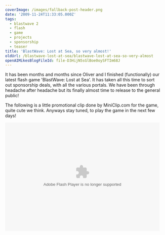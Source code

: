 ```yaml
---
coverImage: /images/fallback-post-header.png
date: '2009-11-24T11:33:05.000Z'
tags:
  - blastwave 2
  - flash
  - game
  - projects
  - sponsorship
  - teaser
title: 'BlastWave: Lost at Sea, so very almost!'
oldUrl: /blastwave-lost-at-sea/blastwave-lost-at-sea-so-very-almost
openAIMikesBlogFileId: file-D3HijN5sGlBoe0oySFTIm68J
---
```


It has been months and months since Oliver and I finished (functionally) our latest flash game 'BlastWave: Lost at Sea'. It has taken all this time to sort out sponsorship deals, with all the various portals. We have been through headache after headache but its finally almost time to release to the general public!

<!-- more -->

The following is a little promotional clip done by MiniClip.com for the game, quite cute we think. Anyways stay tuned, to play the game in the next few days!

<object classid="clsid:d27cdb6e-ae6d-11cf-96b8-444553540000" width="500" height="350" codebase="https://download.macromedia.com/pub/shockwave/cabs/flash/swflash.cab#version=6,0,40,0"><param name="src" value="/wp-content/uploads/2009/11/blastwave.swf?loop=true" /><embed type="application/x-shockwave-flash" width="500" height="350" src="/wp-content/uploads/2009/11/blastwave.swf?loop=true"></embed></object>
